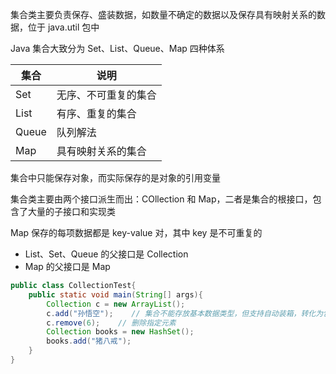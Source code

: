 集合类主要负责保存、盛装数据，如数量不确定的数据以及保存具有映射关系的数据，位于 java.util 包中

Java 集合大致分为 Set、List、Queue、Map 四种体系

集合 | 说明
---|---
Set | 无序、不可重复的集合
List | 有序、重复的集合
Queue | 队列解法
Map | 具有映射关系的集合

集合中只能保存对象，而实际保存的是对象的引用变量

集合类主要由两个接口派生而出：COllection 和 Map，二者是集合的根接口，包含了大量的子接口和实现类

Map 保存的每项数据都是 key-value 对，其中 key 是不可重复的

- List、Set、Queue 的父接口是 Collection
- Map 的父接口是 Map



```Java
public class CollectionTest{
    public static void main(String[] args){
        Collection c = new ArrayList();
        c.add("孙悟空");    // 集合不能存放基本数据类型，但支持自动装箱，转化为包装类
        c.remove(6);    // 删除指定元素
        Collection books = new HashSet();
        books.add("猪八戒");
    }
}
```
